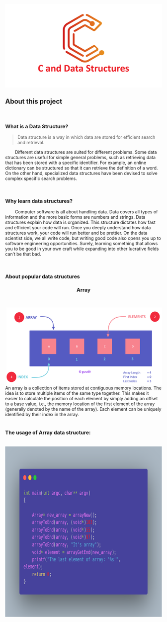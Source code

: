 <p align="center">
  <img src="https://github.com/StarKerrr/CCollections/blob/master/res/c-and-data-structures.png?raw=true" alt="CDS"/>
</p>

## About this project
>

</br>

### What is a Data Structure?
> Data structure is a way in which data are stored for efficient search and retrieval.

&nbsp; &nbsp; &nbsp; &nbsp; Different data structures are suited for different problems. Some data structures are useful for simple general problems, such as retrieving data that has been stored with a specific identifier. For example, an online dictionary can be structured so that it can retrieve the definition of a word. On the other hand, specialized data structures have been devised to solve complex specific search problems.                                               

</br>

### Why learn data structures?
&nbsp; &nbsp; &nbsp; &nbsp; Computer software is all about handling data. Data covers all types of information and the more basic forms are numbers and strings. Data structures explain how data is organized. This structure dictates how fast and efficient your code will run. Once you deeply understand how data structures work, your code will run better and be prettier. On the data scientist side, we all write code, but writing good code also opens you up to software engineering opportunities. Surely, learning something that allows you to be good in your own craft while expanding into other lucrative fields can’t be that bad.     

</br>

### About popular data structures

<p><h3 align="center">Array</h3></br></p>

<div>
  <img src="https://github.com/StarKerrr/CCollections/blob/master/res/array-diargam.png" align="right" width="500px" height="250px">
&nbsp; &nbsp; &nbsp; &nbsp; An array is a collection of items stored at contiguous memory locations. The idea is to store multiple items of the same type together. This makes it easier to calculate the position of each element by simply adding an offset to a base value, i.e., the memory location of the first element of the array (generally denoted by the name of the array). Each element can be uniquely identified by their index in the array.
</div>

</br>

### The usage of Array data structure:
</br>
<img src="https://github.com/StarKerrr/CCollections/blob/master/res/ArrayScreen.png" width="700px" height="550px"> 
